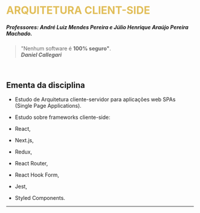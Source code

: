 
<h1 style="color: #E1BE5A;">ARQUITETURA  CLIENT-SIDE</h1>

##### Professores: André Luiz Mendes Pereira e Júlio Henrique Araújo Pereira Machado.


>"Nenhum software é **100% seguro"**. <br>
>**<i>Daniel Callegari</i>**

<br>

## Ementa da disciplina

- Estudo de Arquitetura cliente-servidor para aplicações web SPAs (Single Page Applications).

- Estudo sobre frameworks cliente-side:
- React,
- Next.js,
- Redux,
- React Router,
- React Hook Form,
- Jest,
- Styled Components.

------------

